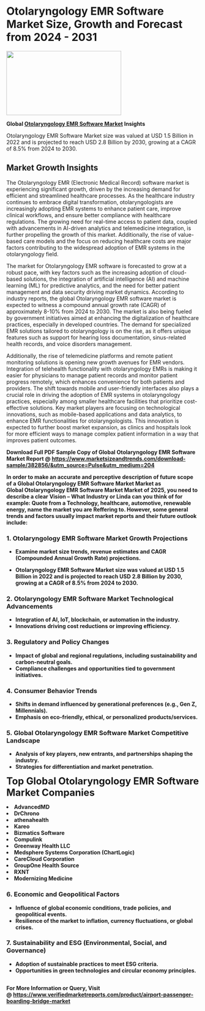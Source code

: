 <H1>Otolaryngology EMR Software Market Size, Growth and Forecast from 2024 - 2031</H1><img class="aligncenter size-medium wp-image-584254" src="https://thirdeyenews.in/wp-content/uploads/2024/09/Global-Market-Research-300x168.jpeg" alt="" width="300" height="168" /><p><strong>Global&nbsp;<a href="https://www.marketsizeandtrends.com/download-sample/382856/&amp;utm_source=Pulse&amp;utm_medium=204">Otolaryngology EMR Software Market</a> Insights</strong></p><p>Otolaryngology EMR Software Market size was valued at USD 1.5 Billion in 2022 and is projected to reach USD 2.8 Billion by 2030, growing at a CAGR of 8.5% from 2024 to 2030.</p><p><h2>Market Growth Insights</h2> <p>The Otolaryngology EMR (Electronic Medical Record) software market is experiencing significant growth, driven by the increasing demand for efficient and streamlined healthcare processes. As the healthcare industry continues to embrace digital transformation, otolaryngologists are increasingly adopting EMR systems to enhance patient care, improve clinical workflows, and ensure better compliance with healthcare regulations. The growing need for real-time access to patient data, coupled with advancements in AI-driven analytics and telemedicine integration, is further propelling the growth of this market. Additionally, the rise of value-based care models and the focus on reducing healthcare costs are major factors contributing to the widespread adoption of EMR systems in the otolaryngology field.</p> <p><strong></strong></p> <p>The market for Otolaryngology EMR software is forecasted to grow at a robust pace, with key factors such as the increasing adoption of cloud-based solutions, the integration of artificial intelligence (AI) and machine learning (ML) for predictive analytics, and the need for better patient management and data security driving market dynamics. According to industry reports, the global Otolaryngology EMR software market is expected to witness a compound annual growth rate (CAGR) of approximately 8-10% from 2024 to 2030. The market is also being fueled by government initiatives aimed at enhancing the digitalization of healthcare practices, especially in developed countries. The demand for specialized EMR solutions tailored to otolaryngology is on the rise, as it offers unique features such as support for hearing loss documentation, sinus-related health records, and voice disorders management.</p> <p>Additionally, the rise of telemedicine platforms and remote patient monitoring solutions is opening new growth avenues for EMR vendors. Integration of telehealth functionality with otolaryngology EMRs is making it easier for physicians to manage patient records and monitor patient progress remotely, which enhances convenience for both patients and providers. The shift towards mobile and user-friendly interfaces also plays a crucial role in driving the adoption of EMR systems in otolaryngology practices, especially among smaller healthcare facilities that prioritize cost-effective solutions. Key market players are focusing on technological innovations, such as mobile-based applications and data analytics, to enhance EMR functionalities for otolaryngologists. This innovation is expected to further boost market expansion, as clinics and hospitals look for more efficient ways to manage complex patient information in a way that improves patient outcomes.</p> <p><strong></p><p><span class=""><strong>Download Full PDF Sample Copy of Global Otolaryngology EMR Software Market Report</strong> @ <a href="https://www.marketsizeandtrends.com/download-sample/382856/&amp;utm_source=Pulse&amp;utm_medium=204" target="_blank">https://www.marketsizeandtrends.com/download-sample/382856/&amp;utm_source=Pulse&amp;utm_medium=204</a></span></p><p>In order to make an accurate and perceptive description of future scope of a Global&nbsp;Otolaryngology EMR Software Market Market as Global&nbsp;Otolaryngology EMR Software Market Market of 2025, you need to describe a clear Vision &ndash; What Industry or Linda can you think of for example: Quote from a Technology, healthcare, automotive, renewable energy, name the market you are Reffering to. However, some general trends and factors usually impact market reports and their future outlook include:</p><h3>1.&nbsp;<strong>Otolaryngology EMR Software Market Growth Projections</strong></h3><ul><li>Examine market size trends, revenue estimates and CAGR (Compounded Annual Growth Rate) projections.</li><li><p>Otolaryngology EMR Software Market size was valued at USD 1.5 Billion in 2022 and is projected to reach USD 2.8 Billion by 2030, growing at a CAGR of 8.5% from 2024 to 2030.</p></li></ul><h3>2.&nbsp;<strong>Otolaryngology EMR Software Market Technological Advancements</strong></h3><ul><li>Integration of AI, IoT, blockchain, or automation in the industry.</li><li>Innovations driving cost reductions or improving efficiency.</li></ul><h3>3.&nbsp;<strong>Regulatory and Policy Changes</strong></h3><ul><li>Impact of global and regional regulations, including sustainability and carbon-neutral goals.</li><li>Compliance challenges and opportunities tied to government initiatives.</li></ul><h3>4.&nbsp;<strong>Consumer Behavior Trends</strong></h3><ul><li>Shifts in demand influenced by generational preferences (e.g., Gen Z, Millennials).</li><li>Emphasis on eco-friendly, ethical, or personalized products/services.</li></ul><h3>5.&nbsp;<strong>Global Otolaryngology EMR Software Market Competitive Landscape</strong></h3><ul><li>Analysis of key players, new entrants, and partnerships shaping the industry.</li><li>Strategies for differentiation and market penetration.</li></ul><p data-pm-slice="1 1 []"><span style="color: inherit; font-family: inherit; font-size: 25px;">Top Global Otolaryngology EMR Software Market Companies</span></p><div class="" data-test-id=""><p><li>AdvancedMD</li><li> DrChrono</li><li> athenahealth</li><li> Kareo</li><li> Bizmatics Software</li><li> Compulink</li><li> Greenway Health LLC</li><li> Medsphere Systems Corporation (ChartLogic)</li><li> CareCloud Corporation</li><li> GroupOne Health Source</li><li> RXNT</li><li> Modernizing Medicine</li></p></div><h3>6.&nbsp;<strong>Economic and Geopolitical Factors</strong></h3><ul><li>Influence of global economic conditions, trade policies, and geopolitical events.</li><li>Resilience of the market to inflation, currency fluctuations, or global crises.</li></ul><h3>7.&nbsp;<strong>Sustainability and ESG (Environmental, Social, and Governance)</strong></h3><ul><li>Adoption of sustainable practices to meet ESG criteria.</li><li>Opportunities in green technologies and circular economy principles.</li></ul><h2><strong style="font-size: 14px;">For More Information or Query, Visit @&nbsp;</strong><a style="background-color: #ffffff; font-size: 14px;" href="https://www.marketsizeandtrends.com/report/otolaryngology-emr-software-market/" target="_blank">https://www.verifiedmarketreports.com/product/airport-passenger-boarding-bridge-market</a></h2>
